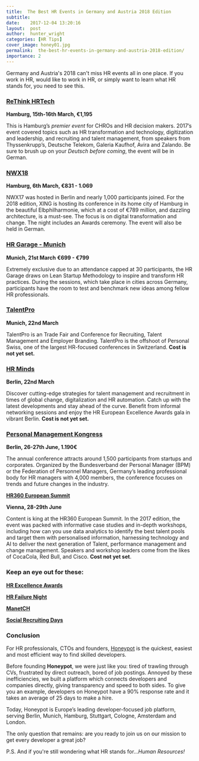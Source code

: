 ```yaml
---
title:  The Best HR Events in Germany and Austria 2018 Edition
subtitle:
date:    2017-12-04 13:20:16
layout:  post
author:  hunter_wright
categories: [HR Tips]
cover_image: honey01.jpg
permalink:  the-best-hr-events-in-germany-and-austria-2018-edition/
importance: 2
---
```


Germany and Austria's 2018 can't miss HR events all in one place. If you work in HR, would like to work in HR, or simply want to learn what HR stands for, you need to see this.  

<!--more-->

### [ReThink HRTech](http://rethink-hrtech.de/de/)

**Hamburg, 15th-16th March, €1,195**

This is Hamburg’s *premier event* for CHROs and HR decision makers. 2017’s event covered topics such as HR transformation and technology, digitization and leadership, and recruiting and talent management, from speakers from Thyssenkrupp’s, Deutsche Telekom, Galeria Kaufhof, Avira and Zalando. Be sure to brush up on your *Deutsch before coming*, the event will be in German. 

### [NWX18](https://newworkexperience.xing.com/)

**Hamburg, 6th March, €831 - 1.069**

NWX17 was hosted in Berlin and nearly 1,000 participants joined. For the 2018 edition, XING is hosting its conference in its home city of Hamburg in the beautiful Elbphilharmonie, which at a cost of €789 million, and dazzling architecture, is a must-see. 
The focus is on digital transformation and change. The night includes an Awards ceremony. The event will also be held in German. 

### [HR Garage - Munich](https://hr-garage.de/index.php#termine)

**Munich, 21st March**
**€699 - €799**

Extremely exclusive due to an attendance capped at 30 participants, the HR Garage draws on Lean Startup Methodology to inspire and transform HR practices.  During the sessions, which take place in cities across Germany, participants have the room to test and benchmark new ideas among fellow HR professionals. 

### [TalentPro](http://www.talentpro.de/home.html)

**Munich, 22nd March**

TalentPro is an Trade Fair and Conference for Recruiting, Talent Management and Employer Branding. TalentPro is the offshoot of Personal Swiss, one of the largest HR-focused conferences in Switzerland. **Cost is not yet set.** 

### [HR Minds](https://hr-minds.quadriga.eu/)

**Berlin, 22nd March**

Discover cutting-edge strategies for talent management and recruitment in times of global change, digitalization and HR automation. Catch up with the latest developments and stay ahead of the curve. Benefit from informal networking sessions and enjoy the HR European Excellence Awards gala in vibrant Berlin. **Cost is not yet set.** 

### [Personal Management Kongress](https://www.personalmanagementkongress.de/)

**Berlin, 26-27th June, 1.190€**

The annual conference attracts around 1,500 participants from startups and corporates. Organized by the Bundesverband der Personal Manager (BPM) or the Federation of Personnel Managers, Germany’s leading professional body for HR managers with 4,000 members, the conference focuses on trends and future changes in the industry. 

**[HR360 European Summit](http://hr360.wbresearch.com/)**

**Vienna, 28-29th June**

Content is king at the HR360 European Summit. In the 2017 edition, the event was packed with informative case studies and in-depth workshops, including how can you use data analytics to identify the best talent pools and target them with personalised information, harnessing technology and AI to deliver the next generation of Talent, performance management and change management. Speakers and workshop leaders come from the likes of CocaCola, Red Bull, and Cisco. **Cost not yet set**. 

### Keep an eye out for these:

**[HR Excellence Awards](https://www.hr-excellence-awards.de/kategorien/)**

**[HR Failure Night](http://failure-night.com/zukuenftige-veranstaltungen/)**

**[ManetCH](https://www.manetch.com/events/workforce-workplace#register)**

**[Social Recruiting Days](https://www.socialrecruitingdays.de/en/)**

### Conclusion

For HR professionals, CTOs and founders, [Honeypot](https://www.honeypot.io/lp/join) is the quickest, easiest and most efficient way to find skilled developers. 

Before founding **Honeypot**, we were just like you: tired of trawling through CVs, frustrated by direct outreach, bored of job postings. Annoyed by these inefficiencies, we built a platform which connects developers and companies directly, giving transparency and speed to both sides. To give you an example, developers on Honeypot have a 90% response rate and it takes an average of 25 days to make a hire. 

Today, Honeypot is Europe’s leading developer-focused job platform, serving Berlin, Munich, Hamburg, Stuttgart, Cologne, Amsterdam and London. 

The only question that remains: are you ready to join us on our mission to get every developer a great job?


P.S. And if you're still wondering what HR stands for...*Human Resources!*


